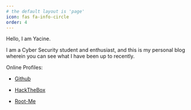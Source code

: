 ```yaml
---
# the default layout is 'page'
icon: fas fa-info-circle
order: 4
---
```


Hello, I am Yacine.

I am a Cyber Security student and enthusiast, and this is my personal blog wherein you can see what I have been up to recently.

Online Profiles:

- [Github](https://github.com/yelhamer)

- [HackTheBox](https://app.hackthebox.com/users/21208)

- [Root-Me](https://root-me.org/yelhamer)
